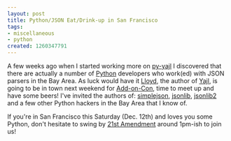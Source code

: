 ```yaml
--- 
layout: post
title: Python/JSON Eat/Drink-up in San Francisco
tags: 
- miscellaneous
- python
created: 1260347791
---
```

A few weeks ago when I started working more on <a id="aptureLink_hhyMRd3A8o" href="http://search.twitter.com/search?q=py-yajl">py-yajl</a> I discovered that there are actually a number of <a id="aptureLink_a5GTJ4H6TM" href="http://en.wikipedia.org/wiki/Python%20%28programming%20language%29">Python</a> developers who work(ed) with JSON parsers in the Bay Area. As luck would have it <a id="aptureLink_dBhA8T1qeq" href="http://twitter.com/lloydhilaiel">Lloyd</a>, the author of <a id="aptureLink_SbD3Rzx991" href="http://lloyd.github.com/yajl/">Yajl</a>, is going to be in town next weekend for <a id="aptureLink_WynkcrwDeo" href="http://twitter.com/AddonCon">Add-on-Con</a>, time to meet up and have some beers! I've invited the authors of: <a id="aptureLink_KNyBnc5k59" href="http://code.google.com/p/simplejson/">simplejson</a>, <a id="aptureLink_ZbikePoaB3" href="http://pypi.python.org/pypi/jsonlib">jsonlib</a>, <a id="aptureLink_iEdZR6OG34" href="http://pypi.python.org/pypi/jsonlib2/">jsonlib2</a> and a few other Python hackers in the Bay Area that I know of.

If you're in San Francisco this Saturday (Dec. 12th) and loves you some Python, don't hesitate to swing by <a id="aptureLink_TTUxypvCoS" href="http://twitter.com/21stAmendment">21st Amendment</a> around 1pm-ish to join us! 


